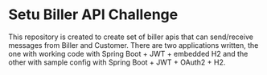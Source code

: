 # Setu Biller API Challenge
This repository is created to create set of biller apis that can send/receive messages from Biller and Customer. There are two applications written, the one with working code with Spring Boot + JWT + embedded H2 and the other with sample config with Spring Boot + JWT + OAuth2 + H2. 
